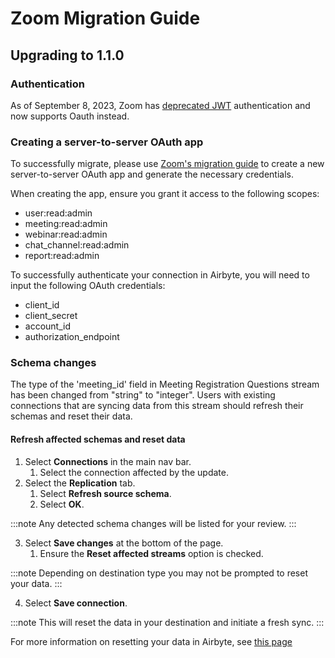 # Zoom Migration Guide

## Upgrading to 1.1.0

### Authentication

As of September 8, 2023, Zoom has [deprecated JWT](https://developers.zoom.us/docs/internal-apps/jwt-faq/) authentication and now supports Oauth instead.

### Creating a server-to-server OAuth app

To successfully migrate, please use [Zoom's migration guide](https://developers.zoom.us/docs/internal-apps/jwt-app-migration/) to create a new server-to-server OAuth app and generate the necessary credentials.

When creating the app, ensure you grant it access to the following scopes:

- user:read:admin
- meeting:read:admin
- webinar:read:admin
- chat_channel:read:admin
- report:read:admin

To successfully authenticate your connection in Airbyte, you will need to input the following OAuth credentials:

- client_id
- client_secret
- account_id
- authorization_endpoint

### Schema changes

The type of the 'meeting_id' field in Meeting Registration Questions stream has been changed from "string" to "integer". Users with existing connections that are syncing data from this stream should refresh their schemas and reset their data.

#### Refresh affected schemas and reset data

1. Select **Connections** in the main nav bar.
    1. Select the connection affected by the update.
2. Select the **Replication** tab.
    1. Select **Refresh source schema**.
    2. Select **OK**.

:::note
Any detected schema changes will be listed for your review.
:::

3. Select **Save changes** at the bottom of the page.
    1. Ensure the **Reset affected streams** option is checked.

:::note
Depending on destination type you may not be prompted to reset your data.
:::

4. Select **Save connection**. 

:::note
This will reset the data in your destination and initiate a fresh sync.
:::

For more information on resetting your data in Airbyte, see [this page](https://docs.airbyte.com/operator-guides/reset)
